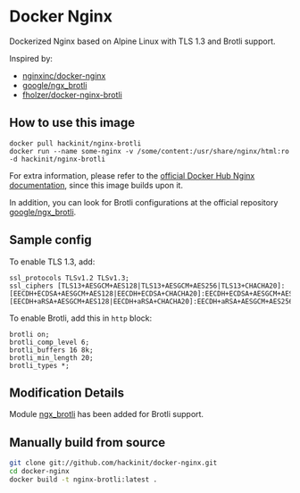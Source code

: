 # Docker Nginx

Dockerized Nginx based on Alpine Linux with TLS 1.3 and Brotli support.

Inspired by:
 - [nginxinc/docker-nginx](https://github.com/nginxinc/docker-nginx)
 - [google/ngx_brotli](https://github.com/google/ngx_brotli)
 - [fholzer/docker-nginx-brotli](https://github.com/fholzer/docker-nginx-brotli)

## How to use this image

```shell
docker pull hackinit/nginx-brotli
docker run --name some-nginx -v /some/content:/usr/share/nginx/html:ro -d hackinit/nginx-brotli
```

For extra information, please refer to the [official Docker Hub Nginx documentation](https://hub.docker.com/_/nginx/), since this image builds upon it.

In addition, you can look for Brotli configurations at the official repository [google/ngx_brotli](https://github.com/google/ngx_brotli#configuration-directives).


## Sample config

To enable TLS 1.3, add:

```nginx
ssl_protocols TLSv1.2 TLSv1.3;
ssl_ciphers [TLS13+AESGCM+AES128|TLS13+AESGCM+AES256|TLS13+CHACHA20]:[EECDH+ECDSA+AESGCM+AES128|EECDH+ECDSA+CHACHA20]:EECDH+ECDSA+AESGCM+AES256:EECDH+ECDSA+AES128+SHA:EECDH+ECDSA+AES256+SHA:[EECDH+aRSA+AESGCM+AES128|EECDH+aRSA+CHACHA20]:EECDH+aRSA+AESGCM+AES256:EECDH+aRSA+AES128+SHA:EECDH+aRSA+AES256+SHA:RSA+AES128+SHA:RSA+AES256+SHA:RSA+3DES;
```

To enable Brotli, add this in `http` block:

```nginx
brotli on;  
brotli_comp_level 6;  
brotli_buffers 16 8k;  
brotli_min_length 20;  
brotli_types *;
```

## Modification Details

Module [ngx_brotli](https://github.com/google/ngx_brotli) has been added for Brotli support.

## Manually build from source

```bash
git clone git://github.com/hackinit/docker-nginx.git
cd docker-nginx
docker build -t nginx-brotli:latest .
```
